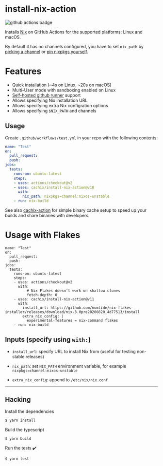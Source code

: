 # install-nix-action

![github actions badge](https://github.com/cachix/install-nix-action/workflows/install-nix-action%20test/badge.svg)

Installs [Nix](https://nixos.org/nix/) on GitHub Actions for the supported platforms: Linux and macOS.

By default it has no channels configured, you have to set `nix_path`
by [picking a channel](https://status.nixos.org/)
or [pin nixpkgs yourself](https://nix.dev/tutorials/towards-reproducibility-pinning-nixpkgs.html).

# Features

- Quick installation (~4s on Linux, ~20s on macOS)
- Multi-User mode with sandboxing enabled on Linux
- [Self-hosted github runner](https://docs.github.com/en/actions/hosting-your-own-runners/about-self-hosted-runners) support
- Allows specifying Nix installation URL
- Allows specifying extra Nix configration options
- Allows specifying `$NIX_PATH` and channels

## Usage

Create `.github/workflows/test.yml` in your repo with the following contents:

```yaml
name: "Test"
on:
  pull_request:
  push:
jobs:
  tests:
    runs-on: ubuntu-latest
    steps:
    - uses: actions/checkout@v2
    - uses: cachix/install-nix-action@v10
      with:
        nix_path: nixpkgs=channel:nixos-unstable
    - run: nix-build
```

See also [cachix-action](https://github.com/cachix/cachix-action) for
simple binary cache setup to speed up your builds and share binaries
with developers.

# Usage with Flakes

```
name: "Test"
on:
  pull_request:
  push:
jobs:
  tests:
    runs-on: ubuntu-latest
    steps:
    - uses: actions/checkout@v2
      with:
          # Nix Flakes doesn't work on shallow clones
          fetch-depth: 0
    - uses: cachix/install-nix-action@v11
      with:
        install_url: https://github.com/numtide/nix-flakes-installer/releases/download/nix-3.0pre20200820_4d77513/install
        extra_nix_config: |
          experimental-features = nix-command flakes
    - run: nix-build
```

## Inputs (specify using `with:`)

- `install_url`: specify URL to install Nix from (useful for testing non-stable releases)

- `nix_path`: set `NIX_PATH` environment variable, for example `nixpkgs=channel:nixos-unstable`

- `extra_nix_config`: append to `/etc/nix/nix.conf`

---

## Hacking

Install the dependencies
```bash
$ yarn install
```

Build the typescript
```bash
$ yarn build
```

Run the tests :heavy_check_mark:
```bash
$ yarn test
```
